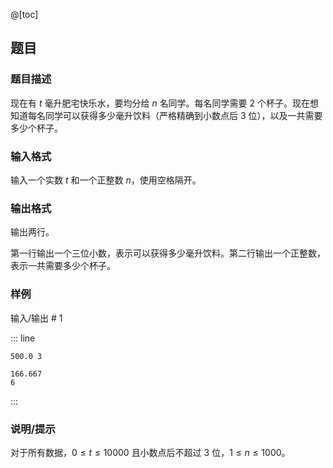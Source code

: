
@[toc]

## 题目



### 题目描述

现在有 $t$ 毫升肥宅快乐水，要均分给 $n$ 名同学。每名同学需要 $2$ 个杯子。现在想知道每名同学可以获得多少毫升饮料（严格精确到小数点后 $3$ 位），以及一共需要多少个杯子。





### 输入格式
输入一个实数 $t$ 和一个正整数 $n$，使用空格隔开。



### 输出格式

输出两行。

第一行输出一个三位小数，表示可以获得多少毫升饮料。第二行输出一个正整数，表示一共需要多少个杯子。



### 样例



输入/输出 # 1

::: line
```
500.0 3
```

```
166.667
6
```
:::





### 说明/提示
对于所有数据，$0\leq t\leq 10000$ 且小数点后不超过 $3$ 位，$1\leq n\leq 1000$。

